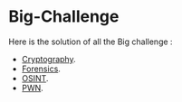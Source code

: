 # Big-Challenge

Here is the solution of all the Big challenge :

- [Cryptography](https://github.com/bencheayoub/crypto_Big_Challenge).
- [Forensics](https://github.com/bencheayoub/forensics_of_big_challenge).
- [OSINT](https://github.com/bencheayoub/OSINT_of_big_challenge).
- [PWN](https://github.com/bencheayoub/PWN_of_big_challenge).
